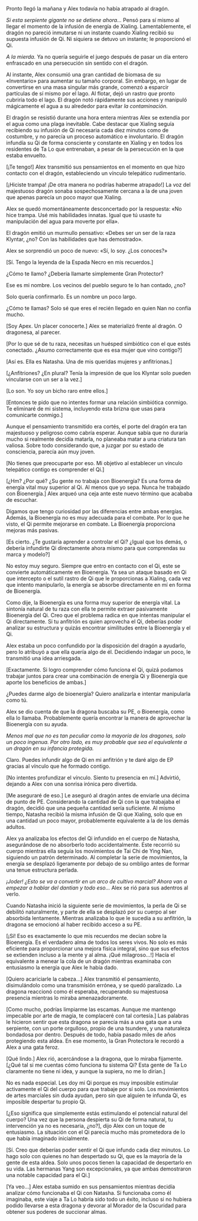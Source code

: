 
Pronto llegó la mañana y Alex todavía no había atrapado al dragón.

_Si esta serpiente gigante no se detiene ahora..._ Pensó para sí mismo al llegar el momento de la infusión de energía de Xialing. Lamentablemente, el dragón no pareció inmutarse ni un instante cuando Xialing recibió su supuesta infusión de Qi. Ni siquiera se detuvo un instante; le proporcionó el Qi.

_A la mierda._ Ya no quería seguirle el juego después de pasar un día entero enfrascado en una persecución sin sentido con el dragón.

Al instante, Alex consumió una gran cantidad de biomasa de su «Inventario» para aumentar su tamaño corporal. Sin embargo, en lugar de convertirse en una masa singular más grande, comenzó a esparcir partículas de sí mismo por el lago. Al flotar, dejó un rastro _que_ pronto cubriría todo el lago. El dragón notó rápidamente sus acciones y manipuló mágicamente el agua a su alrededor para evitar _la contaminación._

El dragón se resistió durante una hora entera mientras Alex se extendía por el agua como una plaga inevitable. Cabe destacar que Xialing seguía recibiendo su infusión de Qi necesaria cada diez minutos como de costumbre, y no parecía un proceso automático e involuntario. El dragón infundía su Qi de forma consciente y constante en Xialing y en todos los residentes de Ta Lo que entrenaban, a pesar de la persecución en la que estaba envuelto.

[¡Te tengo!] Alex transmitió sus pensamientos en el momento en que hizo contacto con el dragón, estableciendo un vínculo telepático rudimentario.

[¡Hiciste trampa! ¡De otra manera no podrías haberme atrapado!] La voz del majestuoso dragón sonaba sospechosamente cercana a la de una joven que apenas parecía un poco mayor que Xialing.

Alex se quedó momentáneamente desconcertado por la respuesta: «No hice trampa. Usé mis habilidades innatas. Igual que tú usaste tu manipulación del agua para moverte por ella».

El dragón emitió un murmullo pensativo: «Debes ser un ser de la raza Klyntar, ¿no? Con las habilidades que has demostrado».

Alex se sorprendió un poco de nuevo: «Sí, lo soy. ¿Los conoces?»

[Sí. Tengo la leyenda de la Espada Necro en mis recuerdos.]

¿Cómo te llamo? ¿Debería llamarte simplemente Gran Protector?

Ese es mi nombre. Los vecinos del pueblo seguro te lo han contado, ¿no?

Solo quería confirmarlo. Es un nombre un poco largo.

¿Cómo te llamas? Solo sé que eres el recién llegado en quien Nan no confía mucho.

[Soy Apex. Un placer conocerte.] Alex se materializó frente al dragón. O dragonesa, al parecer.

[Por lo que sé de tu raza, necesitas un huésped simbiótico con el que estés conectado. ¿Asumo correctamente que es esa mujer que vino contigo?]

[Así es. Ella es Natasha. Una de mis queridas mujeres y anfitrionas.]

[¿Anfitriones? ¿En plural? Tenía la impresión de que los Klyntar solo pueden vincularse con un ser a la vez.]

[Lo son. Yo soy un bicho raro entre ellos.]

[Entonces te pido que no intentes formar una relación simbiótica conmigo. Te eliminaré de mi sistema, incluyendo esta brizna que usas para comunicarte conmigo.]

Aunque el pensamiento transmitido era cortés, el porte del dragón era tan majestuoso y peligroso como cabría esperar. Aunque sabía que no duraría mucho si realmente decidía matarla, no planeaba matar a una criatura tan valiosa. Sobre todo considerando que, a juzgar por su estado de consciencia, parecía aún muy joven.

[No tienes que preocuparte por eso. Mi objetivo al establecer un vínculo telepático contigo es comprender el Qi.]

[¿Hm? ¿Por qué? ¿Su gente no trabaja con Bioenergía? Es una forma de energía vital muy superior al Qi. Al menos que yo sepa. Nunca he trabajado con Bioenergía.] Alex arqueó una ceja ante este nuevo término que acababa de escuchar.

Digamos que tengo curiosidad por las diferencias entre ambas energías. Además, la Bioenergía no es muy adecuada para el combate. Por lo que he visto, el Qi permite mejorarse en combate. La Bioenergía proporciona mejoras más pasivas.

[Es cierto. ¿Te gustaría aprender a controlar el Qi? ¿Igual que los demás, o debería infundirte Qi directamente ahora mismo para que comprendas su marca y modelo?]

No estoy muy seguro. Siempre que entro en contacto con el Qi, este se convierte automáticamente en Bioenergía. Ya sea un ataque basado en Qi que intercepto o el sutil rastro de Qi que le proporcionas a Xialing, cada vez que intento manipularlo, la energía se absorbe directamente en mí en forma de Bioenergía.

Como dije, la Bioenergía es una forma muy superior de energía vital. La sintonía natural de tu raza con ella te permite extraer pasivamente Bioenergía del Qi. Creo que el problema radica en que intentas manipular el Qi directamente. Si tu anfitrión es quien aprovecha el Qi, deberías poder analizar su estructura y quizás encontrar similitudes entre la Bioenergía y el Qi.

Alex estaba un poco confundido por la disposición del dragón a ayudarlo, pero lo atribuyó a que ella quería algo de él. Decidiendo indagar un poco, le transmitió una idea arriesgada.

[Exactamente. Si logro comprender cómo funciona el Qi, quizá podamos trabajar juntos para crear una combinación de energía Qi y Bioenergía que aporte los beneficios de ambas.]

¿Puedes darme algo de bioenergía? Quiero analizarla e intentar manipularla como tú.

Alex se dio cuenta de que la dragona buscaba su PE, o Bioenergía, como ella lo llamaba. Probablemente quería encontrar la manera de aprovechar la Bioenergía con su ayuda.

_Menos mal que no es tan peculiar como la mayoría de los dragones, solo un poco ingenua. Por otro lado, es muy probable que sea el equivalente a un dragón en su infancia protegida._

Claro. Puedes infundir algo de Qi en mi anfitrión y te daré algo de EP gracias al vínculo que he formado contigo.

[No intentes profundizar el vínculo. Siento tu presencia en mí.] Advirtió, dejando a Alex con una sonrisa irónica pero divertida.

[Me aseguraré de eso.] Le aseguró al dragón antes de enviarle una décima de punto de PE. Considerando la cantidad de Qi con la que trabajaba el dragón, decidió que una pequeña cantidad sería suficiente. Al mismo tiempo, Natasha recibió la misma infusión de Qi que Xialing, solo que en una cantidad un poco mayor, probablemente equivalente a la de los demás adultos.

Alex ya analizaba los efectos del Qi infundido en el cuerpo de Natasha, asegurándose de no absorberlo todo accidentalmente. Este recorrió su cuerpo mientras ella seguía los movimientos de Tai Chi de Ying Nan, siguiendo un patrón determinado. Al completar la serie de movimientos, la energía se desplazó ligeramente por debajo de su ombligo antes de formar una tenue estructura perlada.

_¡Joder! ¿Esto se va a convertir en un arco de cultivo marcial? Ahora van a empezar a hablar del dantian y todo eso..._ Alex se rió para sus adentros al verlo.

Cuando Natasha inició la siguiente serie de movimientos, la perla de Qi se debilitó naturalmente, y parte de ella se desplazó por su cuerpo al ser absorbida lentamente. Mientras analizaba lo que le sucedía a su anfitrión, la dragona se emocionó al haber recibido acceso a su PE.

[¡Sí! Eso es exactamente lo que mis recuerdos me decían sobre la Bioenergía. Es el verdadero alma de todos los seres vivos. No solo es más eficiente para proporcionar una mejora física integral, sino que sus efectos se extienden incluso a la mente y al alma. ¡Qué milagroso...!] Hacía el equivalente a menear la cola de un dragón mientras examinaba con entusiasmo la energía que Alex le había dado.

[Quiero acariciarle la cabeza...] Alex transmitió el pensamiento, disimulándolo como una transmisión errónea, y se quedó paralizado. La dragona reaccionó como él esperaba, recuperando su majestuosa presencia mientras lo miraba amenazadoramente.

[Como mucho, podrías limpiarme las escamas. Aunque me mantengo impecable por arte de magia, te complaceré con tal cortesía.] Las palabras le hicieron sentir que esta dragona se parecía más a una gata que a una serpiente, con un porte orgulloso, propio de una tsundere, y una naturaleza bondadosa por dentro. Después de todo, había pasado miles de años protegiendo esta aldea. En ese momento, la Gran Protectora le recordó a Alex a una gata feroz.

[Qué lindo.] Alex rió, acercándose a la dragona, que lo miraba fijamente. [¿Qué tal si me cuentas cómo funciona tu sistema Qi? Esta gente de Ta Lo claramente no tiene ni idea, y aunque la supiera, no me lo dirían.]

No es nada especial. Les doy mi Qi porque es muy imposible estimular activamente el Qi del cuerpo para que trabaje por sí solo. Los movimientos de artes marciales sin duda ayudan, pero sin que alguien te infunda Qi, es imposible despertar tu propio Qi.

[¿Eso significa que simplemente estás estimulando el potencial natural del cuerpo? Una vez que la persona despierta su Qi de forma natural, tu intervención ya no es necesaria, ¿no?], dijo Alex con un toque de entusiasmo. La situación con el Qi parecía mucho más prometedora de lo que había imaginado inicialmente.

[Sí. Creo que deberías poder sentir el Qi que infundo cada diez minutos. Lo hago solo con quienes no han despertado su Qi, que es la mayoría de la gente de esta aldea. Solo unos pocos tienen la capacidad de despertarlo en su vida. Las hermanas Yang son excepcionales, ya que ambas demostraron una notable capacidad para el Qi.]

[Ya veo...] Alex estaba sumido en sus pensamientos mientras decidía analizar cómo funcionaba el Qi con Natasha. Si funcionaba como él imaginaba, este viaje a Ta Lo habría sido todo un éxito, incluso si no hubiera podido llevarse a esta dragona y devorar al Morador de la Oscuridad para obtener sus poderes de succionar almas.